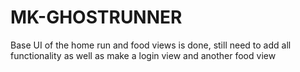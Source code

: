 # MK-GHOSTRUNNER

Base UI of the home run and food views is done, still need to add all functionality as well as make a login view and another food view
